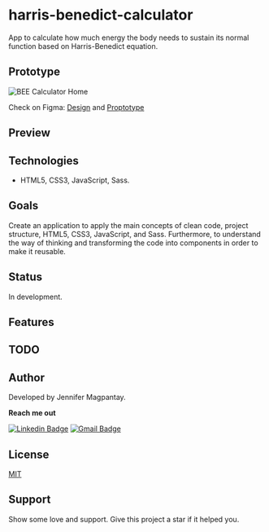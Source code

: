 # harris-benedict-calculator

App to calculate how much energy the body needs to sustain its normal function based on Harris-Benedict equation.
 
## Prototype 
![BEE Calculator Home](https://user-images.githubusercontent.com/56962997/162424618-b1db419d-3c02-4554-808c-4f6c22a287ab.png)

Check on Figma: [Design](https://www.figma.com/file/A8kgD6WMq7hPkf1OSfVwBp/BEE-calculator?node-id=0%3A1) and [Proptotype](https://www.figma.com/proto/A8kgD6WMq7hPkf1OSfVwBp/BEE-calculator?node-id=1%3A2&scaling=contain&page-id=0%3A1&starting-point-node-id=1%3A2)

## Preview

## Technologies

- HTML5, CSS3, JavaScript, Sass.

## Goals

Create an application to apply the main concepts of clean code, project structure, HTML5, CSS3, JavaScript, and Sass. Furthermore, to understand the way of thinking and transforming the code into components in order to make it reusable.

## Status

In development.

## Features

## TODO

## Author

Developed by Jennifer Magpantay.

**Reach me out** 

[![Linkedin Badge](https://img.shields.io/badge/-Jennifer-blue?style=flat-square&logo=Linkedin&logoColor=white&link=https://www.linkedin.com/in/jennifermagpantay/)](https://www.linkedin.com/in/jennifermagpantay/) [![Gmail Badge](https://img.shields.io/badge/-jennifer.magpantay@gmail.com-c14438?style=flat-square&logo=Gmail&logoColor=white&link=mailto:jennifer.magpantay@gmail.com)](mailto:jennifer.magpantay@gmail.com)

## License

[MIT](https://choosealicense.com/licenses/mit/)

## Support

Show some love and support. Give this project a star if it helped you.
